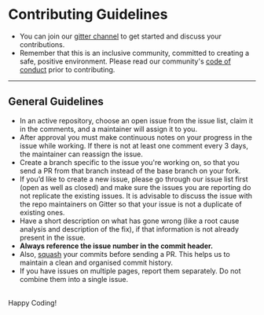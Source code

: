 # Contributing Guidelines
* You can join our [gitter channel](https://gitter.im/ACM-W-NITK-Community/community?utm_source=share-link&utm_medium=link&utm_campaign=share-link) to get started and discuss your contributions.
* Remember that this is an inclusive community, committed to creating a safe, positive environment. Please read our community's [code of conduct](https://github.com/acm-w-nitk/acm-w-nitk.github.io/blob/master/Code-of-conduct.md) prior to contributing.

---

## General Guidelines
* In an active repository, choose an open issue from the issue list, claim it in the comments, and a maintainer will assign it to you.  
* After approval you must make continuous notes on your progress in the issue while working.  If there is not at least one comment every 3 days, the maintainer can reassign the issue.
* Create a branch specific to the issue you're working on, so that you send a PR from that branch instead of the base branch on your fork.
* If you’d like to create a new issue, please go through our issue list first (open as well as closed) and make sure the issues you are reporting do not replicate the existing issues. It is advisable to discuss the issue with the repo maintainers on Gitter so that your issue is not a duplicate of existing ones.
* Have a short description on what has gone wrong (like a root cause analysis and description of the fix), if that information is not already present in the issue.
* **Always reference the issue number in the commit header.**
* Also, [squash](https://github.com/wprig/wprig/wiki/How-to-squash-commits) your commits before sending a PR. This helps us to maintain a clean and organised commit history.
* If you have issues on multiple pages, report them separately. Do not combine them into a single issue.
<br>
Happy Coding!
